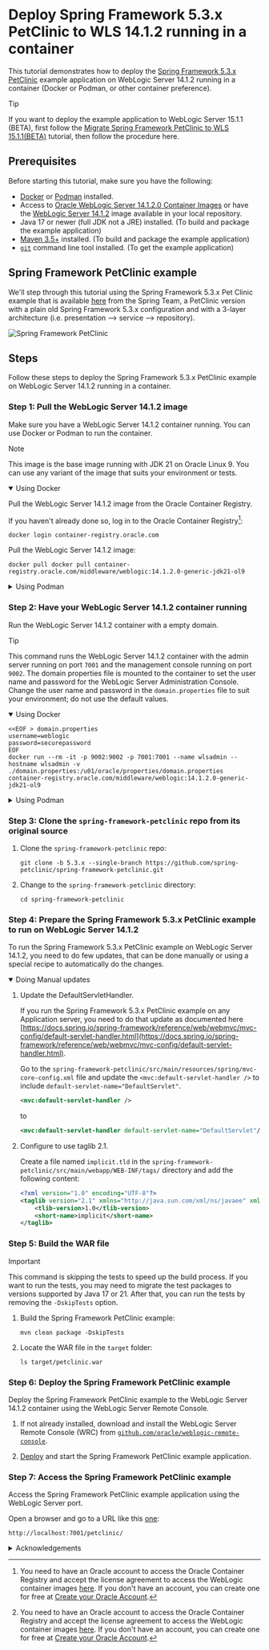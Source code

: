# Deploy Spring Framework 5.3.x PetClinic to WLS 14.1.2 running in a container

This tutorial demonstrates how to deploy the [Spring Framework 5.3.x PetClinic](https://github.com/spring-petclinic/spring-framework-petclinic/tree/5.3.x) example application on WebLogic Server 14.1.2 running in a container (Docker or Podman, or other container preference).

> [!TIP]
> If you want to deploy the example application to WebLogic Server 15.1.1 (BETA), first follow the [Migrate Spring Framework PetClinic to WLS 15.1.1(BETA)](../../migrate/spring-framework-petclinic-15.1.1/README.md) tutorial, then follow the procedure here.

## Prerequisites

Before starting this tutorial, make sure you have the following:

- [Docker](https://docs.docker.com/get-docker/) or [Podman](https://podman.io/getting-started/installation) installed.
- Access to [Oracle WebLogic Server 14.1.2.0 Container Images](https://container-registry.oracle.com/ords/ocr/ba/middleware/weblogic) or have the [WebLogic Server 14.1.2](https://www.oracle.com/middleware/technologies/weblogic-server-installers-downloads.html) image available in your local repository.
- Java 17 or newer (full JDK not a JRE) installed. (To build and package the example application)
- [Maven 3.5+](https://maven.apache.org/install.html) installed. (To build and package the example application)
- [`git`](https://help.github.com/articles/set-up-git) command line tool installed. (To get the example application)

## Spring Framework PetClinic example

We'll step through this tutorial using the Spring Framework 5.3.x Pet Clinic example that is available [here](https://github.com/spring-petclinic/spring-framework-petclinic/tree/5.3.x) from the Spring Team, a PetClinic version with a plain old Spring Framework 5.3.x configuration and with a 3-layer architecture (i.e. presentation --> service --> repository).

![Spring Framework PetClinic](https://cloud.githubusercontent.com/assets/838318/19727082/2aee6d6c-9b8e-11e6-81fe-e889a5ddfded.png)

## Steps

Follow these steps to deploy the Spring Framework 5.3.x PetClinic example on WebLogic Server 14.1.2 running in a container.

### Step 1: Pull the WebLogic Server 14.1.2 image

Make sure you have a WebLogic Server 14.1.2 container running. You can use Docker or Podman to run the container.

> [!NOTE]
> This image is the base image running with JDK 21 on Oracle Linux 9. You can use any variant of the image that suits your environment or tests.

<details open>

<summary>Using Docker</summary>

Pull the WebLogic Server 14.1.2 image from the Oracle Container Registry.

  If you haven't already done so, log in to the Oracle Container Registry[^ocrlogin]:

  ```shell
  docker login container-registry.oracle.com
  ```

  Pull the WebLogic Server 14.1.2 image:

  ```shell
  docker pull docker pull container-registry.oracle.com/middleware/weblogic:14.1.2.0-generic-jdk21-ol9
  ```
</details>

<details>

<summary>Using Podman</summary>

Pull the WebLogic Server 14.1.2 image from the Oracle Container Registry.

  If you haven't already done so, log in to the Oracle Container Registry[^ocrlogin]:

  ```shell
  podman login container-registry.oracle.com
  ```

  Pull the WebLogic Server 14.1.2 image:

  ```shell
  podman pull docker pull container-registry.oracle.com/middleware/weblogic:14.1.2.0-generic-jdk21-ol9
  ```

</details>

### Step 2: Have your WebLogic Server 14.1.2 container running

Run the WebLogic Server 14.1.2 container with a empty domain.

> [!TIP]
> This command runs the WebLogic Server 14.1.2 container with the admin server running on port `7001` and the management console running on port `9002`. The domain properties file is mounted to the container to set the user name and password for the WebLogic Server Administration Console.
> Change the user name and password in the `domain.properties` file to suit your environment; do not use the default values.

<details open>

<summary>Using Docker</summary>

```shell
<<EOF > domain.properties
username=weblogic
password=securepassword
EOF
docker run --rm -it -p 9002:9002 -p 7001:7001 --name wlsadmin --hostname wlsadmin -v ./domain.properties:/u01/oracle/properties/domain.properties container-registry.oracle.com/middleware/weblogic:14.1.2.0-generic-jdk21-ol9
```

</details>

<details>

<summary>Using Podman</summary>

```shell
<<EOF > domain.properties
username=weblogic
password=securepassword
EOF
podman run --rm -it -p 9002:9002 -p 7001:7001 --name wlsadmin --hostname wlsadmin -v ./domain.properties:/u01/oracle/properties/domain.properties container-registry.oracle.com/middleware/weblogic:14.1.2.0-generic-jdk21-ol9
```

</details>

### Step 3: Clone the `spring-framework-petclinic` repo from its original source

1. Clone the `spring-framework-petclinic` repo:

    ```shell
    git clone -b 5.3.x --single-branch https://github.com/spring-petclinic/spring-framework-petclinic.git
    ```

1. Change to the `spring-framework-petclinic` directory:

    ```shell
    cd spring-framework-petclinic
    ```

### Step 4: Prepare the Spring Framework 5.3.x PetClinic example to run on WebLogic Server 14.1.2

To run the Spring Framework 5.3.x PetClinic example on WebLogic Server 14.1.2, you need to do few updates, that can be done manually or using a special recipe to automatically do the changes.

<!-- <details>

<summary>Using OpenRewrite Recipes to automatically update</summary>

1. Run the following command to run OpenRewrite:

    ```shell
    mvn -U org.openrewrite.maven:rewrite-maven-plugin:run \
    -Drewrite.recipeArtifactCoordinates=com.oracle.weblogic.rewrite:rewrite-weblogic:RELEASE \
    -Drewrite.activeRecipes=com.oracle.weblogic.rewrite.examples.spring.SetupSpringFrameworkPetClinicFor1412
    ```

</details> -->

<details open>

<summary>Doing Manual updates</summary>

1. Update the DefaultServletHandler.

    If you run the Spring Framework 5.3.x PetClinic example on any Application server, you need to do that update as documented here [https://docs.spring.io/spring-framework/reference/web/webmvc/mvc-config/default-servlet-handler.html](https://docs.spring.io/spring-framework/reference/web/webmvc/mvc-config/default-servlet-handler.html).

    Go to the `spring-framework-petclinic/src/main/resources/spring/mvc-core-config.xml` file and update the `<mvc:default-servlet-handler />` to include `default-servlet-name="DefaultServlet"`.

    ```xml
    <mvc:default-servlet-handler />
    ```

    to

    ```xml
    <mvc:default-servlet-handler default-servlet-name="DefaultServlet"/>
    ```

1. Configure to use taglib 2.1.

    Create a file named `implicit.tld` in the `spring-framework-petclinic/src/main/webapp/WEB-INF/tags/` directory and add the following content:

    ```xml
    <?xml version="1.0" encoding="UTF-8"?>
    <taglib version="2.1" xmlns="http://java.sun.com/xml/ns/javaee" xmlns:xsi="http://www.w3.org/2001/XMLSchema-instance" xsi:schemaLocation="http://java.sun.com/xml/ns/javaee http://java.sun.com/xml/ns/javaee/web-jsptaglibrary_2_1.xsd">
        <tlib-version>1.0</tlib-version>
        <short-name>implicit</short-name>
    </taglib>
    ```

</details>

### Step 5: Build the WAR file

> [!IMPORTANT]
> This command is skipping the tests to speed up the build process. If you want to run the tests, you may need to migrate the test packages to versions supported by Java 17 or 21. After that, you can run the tests by removing the `-DskipTests` option.

1. Build the Spring Framework PetClinic example:

    ```shell
    mvn clean package -DskipTests
    ```

1. Locate the WAR file in the `target` folder:

    ```shell
    ls target/petclinic.war
    ```

### Step 6: Deploy the Spring Framework PetClinic example

Deploy the Spring Framework PetClinic example to the WebLogic Server 14.1.2 container using the WebLogic Server Remote Console.

1. If not already installed, download and install the WebLogic Server Remote Console (WRC) from [`github.com/oracle/weblogic-remote-console`](https://github.com/oracle/weblogic-remote-console/releases).

1. [Deploy](https://docs-uat.us.oracle.com/en/middleware/fusion-middleware/weblogic-remote-console/administer/deploying-applications.html#GUID-6148F650-4FB8-4F4E-A578-C733D275C0A2) and start the Spring Framework PetClinic example application.

### Step 7: Access the Spring Framework PetClinic example

Access the Spring Framework PetClinic example application using the WebLogic Server port.

Open a browser and go to a URL like this [one](http://localhost:7001/petclinic/):

  ```shell
  http://localhost:7001/petclinic/
  ```

<details>

<summary>Acknowledgements</summary>

- **Author** - Adao Oliveira Junior
- **Contributors** - Adao Oliveira Junior
- **Last Updated By/Date** - Adao Oliveira Junior/March 2025

</details>

[^ocrlogin]: You need to have an Oracle account to access the Oracle Container Registry and accept the license agreement to access the WebLogic container images [here](https://container-registry.oracle.com/ords/ocr/ba/middleware/weblogic). If you don't have an account, you can create one for free at [Create your Oracle Account](https://profile.oracle.com/myprofile/account/create-account.jspx).
